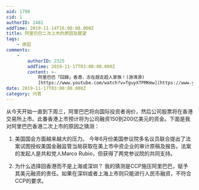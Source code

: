 ```yaml
---
aid: 1798
cid: 1
authorID: 2481
addTime: 2019-11-14T16:00:00.000Z
title: 阿里巴巴二次上市的原因及展望
tags:
    - 原因
comments:
    -
        authorID: 2325
        addTime: 2019-11-17T03:00:00.000Z
        content: >-
            阿里巴巴「回歸」香港，志在趕走超人家族！(游清源)
            [https://www.youtube.com/watch?v=TguyXTPMKmw](https://www.youtube.com/watch?v=TguyXTPMKmw)
date: 2019-11-17T03:00:00.000Z
category: 问答
---
```


从今天开始一直到下周三，阿里巴巴将向国际投资者询价，然后公司股票将在香港交易所上市。此番香港上市预计将为公司融资150到200亿美元的资金。下面是我对阿里巴巴香港二次上市的原因之猜测：

1.  美国国会方面越来越大的压力。 今年6月份美国参议院多名议员联合提出了法案试图授权美国金融监管当局获取在美上市中资企业的审计原稿及报告。法案的发起人是共和党人Marco Rubio，但获得了两党参议院的共同支持。
    
2.  为什么选择回香港而不是上海或深圳？ 我的猜测是CCP施压阿里巴巴，赋予其美元融资的责任。如果在深圳或者上海上市则只能进行人民币融资，不符合CCP的要求。
